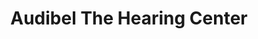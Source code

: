 ---
title: "Audibel The Hearing Center"
url: /monroe/audibel-the-hearing-center/
shop: hearing aids
---